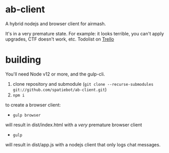 # ab-client
A hybrid nodejs and browser client for airmash.

It's in a very premature state. For example: it looks terrible, you can't apply upgrades, CTF doesn't work, etc. Todolist on [Trello](https://trello.com/b/PFLmPiJ2/ab-client)

# building

You'll need Node v12 or more, and the gulp-cli.

1. clone repository and submodule (`git clone --recurse-submodules git://github.com/spatiebot/ab-client.git`)
2. `npm i`

to create a browser client:

- `gulp browser`

will result in dist/index.html with a *very* premature browser client

- `gulp`

will result in dist/app.js with a nodejs client that only logs chat messages.


